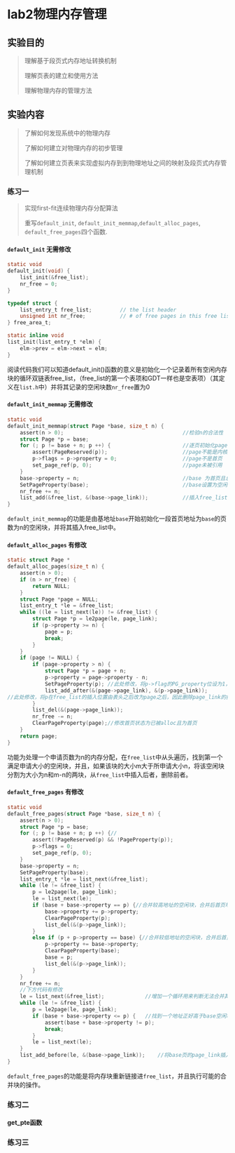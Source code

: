 



#  lab2物理内存管理

## 实验目的

> 理解基于段页式内存地址转换机制
>
> 理解页表的建立和使用方法
>
> 理解物理内存的管理方法

## 实验内容

> 了解如何发现系统中的物理内存
>
> 了解如何建立对物理内存的初步管理
>
> 了解如何建立页表来实现虚拟内存到到物理地址之间的映射及段页式内存管理机制

### 练习一

>  实现first-fit连续物理内存分配算法
>
> 重写`default_init`, `default_init_memmap`,`default_alloc_pages`, `default_free_pages`四个函数.

#### `default_init` 无需修改

```c
static void
default_init(void) {
    list_init(&free_list); 
    nr_free = 0;
}
```

```c
typedef struct {
    list_entry_t free_list;         // the list header
    unsigned int nr_free;           // # of free pages in this free list
} free_area_t;
```

```c
static inline void
list_init(list_entry_t *elm) {
    elm->prev = elm->next = elm;
}
```

阅读代码我们可以知道default_init()函数的意义是初始化一个记录着所有空闲内存块的循环双链表free_list，（free_list的第一个表项和GDT一样也是空表项）（其定义在`list.h`中）并将其记录的空闲块数`nr_free`置为0

#### `default_init_memmap` 无需修改

```c
static void
default_init_memmap(struct Page *base, size_t n) {
    assert(n > 0);										//检验n的合法性
    struct Page *p = base;									
    for (; p != base + n; p ++) {						//逐页初始化page
        assert(PageReserved(p));						//page不能是内核预留的
        p->flags = p->property = 0;						//page不是首页
        set_page_ref(p, 0);								//page未被引用
    }
    base->property = n;									//base 为首页且总页数为n
    SetPageProperty(base);								//base设置为空闲且为首页
    nr_free += n;
    list_add(&free_list, &(base->page_link));			//插入free_list后
}
```

`default_init_memmap`的功能是由基地址`base`开始初始化一段首页地址为`base`的页数为n的空闲块，并将其插入free_list中。

#### `default_alloc_pages` 有修改

```c
static struct Page *
default_alloc_pages(size_t n) {
    assert(n > 0);
    if (n > nr_free) {
        return NULL;
    }
    struct Page *page = NULL;
    list_entry_t *le = &free_list;
    while ((le = list_next(le)) != &free_list) {
        struct Page *p = le2page(le, page_link);
        if (p->property >= n) {
            page = p;
            break;
        }
    }
    if (page != NULL) {
        if (page->property > n) {
            struct Page *p = page + n;
            p->property = page->property - n;
            SetPageProperty(p); //此处修改，将p->flag的PG_property位设为1，意思是p空闲且为首页
            list_add_after(&(page->page_link), &(p->page_link));
//此处修改，将p在free_list的插入位置由表头之后改为page之后，因此删除page_link的操作也要放在插入p->pagelink操作之后
        }
        list_del(&(page->page_link));
        nr_free -= n;
        ClearPageProperty(page);//修改首页状态为已被alloc且为首页
    }
    return page;
}
```

功能为处理一个申请页数为n的内存分配，在`free_list`中从头遍历，找到第一个满足申请大小的空闲块，并且，如果该块的大小m大于所申请大小n，将该空闲块分割为大小为n和m-n的两块，从`free_list`中插入后者，删除前者。

####  `default_free_pages` 有修改

````c
static void
default_free_pages(struct Page *base, size_t n) {
    assert(n > 0);
    struct Page *p = base;
    for (; p != base + n; p ++) {//
        assert(!PageReserved(p) && !PageProperty(p));
        p->flags = 0;
        set_page_ref(p, 0);
    }
    base->property = n;
    SetPageProperty(base);
    list_entry_t *le = list_next(&free_list);
    while (le != &free_list) {
        p = le2page(le, page_link);
        le = list_next(le);
        if (base + base->property == p) {//合并较高地址的空闲块，合并后首页地址为base
            base->property += p->property;
            ClearPageProperty(p);
            list_del(&(p->page_link));
        }
        else if (p + p->property == base) {//合并较低地址的空闲块，合并后首页地址为p
            p->property += base->property;
            ClearPageProperty(base);	
            base = p;
            list_del(&(p->page_link));
        }
    }
    nr_free += n;
    //下方代码有修改
    le = list_next(&free_list);				//增加一个循环用来判断无法合并其余空闲块的情况
    while (le != &free_list) {
        p = le2page(le, page_link);
        if (base + base->property <= p) {	//找到一个地址正好高于base空闲块的空闲块
            assert(base + base->property != p);
            break;
        }
        le = list_next(le);
    }
    list_add_before(le, &(base->page_link));	//将base页的page_link插入free_list
}
````

`default_free_pages`的功能是将内存块重新链接进`free_list`，并且执行可能的合并块的操作。

### 练习二

#### get_pte函数



### 练习三